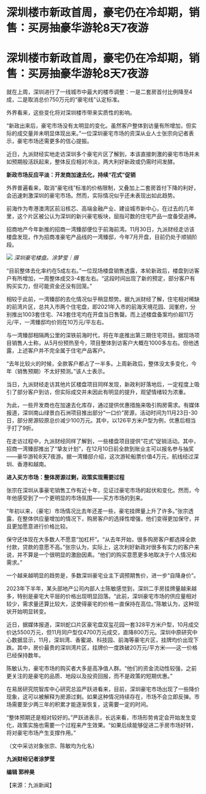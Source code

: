 # 深圳楼市新政首周，豪宅仍在冷却期，销售：买房抽豪华游轮8天7夜游

# 深圳楼市新政首周，豪宅仍在冷却期，销售：买房抽豪华游轮8天7夜游

就在上周，深圳进行了一线城市中最大的楼市调整：一是二套房首付比例降至4成，二是取消总价750万元的“豪宅线”认定标准。

外界看来，这些变化将对深圳楼市带来实质性的影响。

“新政出来后，豪宅市场没有太明显的变化。虽然客户整体到访量有所增加，但实际的成交量并未明显体现出来。”一位深圳豪宅市场的资深从业人士张宗向记者表示，豪宅市场还需更多的信心提振。

近日，九派财经实地走访深圳多个豪宅片区了解到，本该直接刺激的豪宅市场并未如预期般活跃起来，整体反应相对冷淡，两大利好新政或仍需时间发酵。

**新政市场反应平淡：开发商加速去化，持续“花式”促销**

外界普遍看来，取消“豪宅线”标准的价格限制，又叠加上二套房首付下降的利好，会迅速刺激深圳的豪宅市场。然而，实际情况似乎还未表现出如此趋势。

前海作为粤港澳湾区前沿核芯、高端金融产业、建设城市新中心，在过去的几年里，这个片区被公认为深圳的新兴豪宅板块，屈指可数的住宅产品一度备受追捧。

招商地产今年新推的招商一湾臻邸便位于前海前湾。11月30日，九派财经走访该楼盘发现，作为招商准豪宅产品线的一湾臻邸，今年7月开盘，目前仍处于顺销阶段。

![](https://inews.gtimg.com/om_bt/OSy6JMqnLmKKqPU8ovDgj0jeiTvi0PcF9sUXnVhQAVZMEAA/1000)
_深圳豪宅楼盘。涂梦莹｜摄_

“目前整体去化率约在5成左右。”一位现场楼盘销售透露，本轮新政后，楼盘到访客户有所增加，一周整体成交3-4套左右。“这段时间出现了新的预定，部分客户有购买实力，但可能资金还没有回笼。”

相较于此前，一湾臻邸的去化情况似乎稍显颓势。据九派财经了解，住宅相对稀缺的前湾片区，总共入市两个住宅盘，即2021年入市的前海天境花园、润峯府，分别推出1003套住宅、743套住宅均在开盘当日售罄。而上述楼盘备案均价超11万元/平，一湾臻邸均价则在10万元/平左右。

与一湾臻邸相隔两公里的深铁前海时代，将在年底推出第三期住宅项目。据现场项目销售人士称，从5月份预热至今，项目整体到访客户大概在1000多左右。但他透露，上述客户并不完全属于住宅产品客户。

“去年比较火的时候，全款客户都占了一半多。上周新政后，整体没太多变化，今年（销售预期）不太好预测。”该人士表示。

当日，九派财经走访其他片区楼盘项目同样发现，新政利好落地后，一定程度上吸引了部分客户到访，但实际成交并未因此有明显的提升，观望情绪较为浓重。

为此，一些开发商也在加速去化库存，通过提供优惠措施来吸引购房需求。有媒体报道，深圳南山绿景白石洲项目推出部分“一口价”房源，活动时间为11月23日-30日，部分房源较原总价减少100万元。其中，以126平方米户型为例，优惠后相当于打了9折。

在走访过程中，九派财经同样了解到，一些楼盘项目提供“花式”促销活动。其中，招商一湾臻邸推出了“挚友计划”，在12月10日前全款到账业主可以报名参与抽奖——豪华游轮8天7夜游。据一湾臻邸介绍，这次游轮船票价值4万元，航线经过深圳、香港和越南。

**进入买方市场：整体房源过剩，政策实现需要过程**

张宗在深圳从事豪宅销售工作有近十年，见证过豪宅市场的起伏和变化。然而，今年他感受到了一个更明显的市场氛围——买方市场的到来。

“年初以来，（豪宅）市场情况比去年还差一些，豪宅挂牌量上升了许多。”张宗透露，在整体供应量增加的情况下，购房客户的选择性增强，他们变得更加保守，并且更加愿意进行价格比较。

保守还体现在大多数人不愿意“加杠杆”。“从去年开始，很多购房客户都选择全款付款，贷款的意愿不高。”张宗认为，实际上，这次利好新政对很多有实力的客户来说，并不算是一个很明显的激励因素。“他们的购买意愿更多地取决于个人情况和需求。”

一个越来越明显的趋势是，多数深圳豪宅业主下调预期售价，进一步“自降身价”。

2023年下半年，某头部地产公司内部人士陈敏感觉到，深圳二手房挂牌量越来越多，特别是豪宅大平层的价格出现明显回落。“此前，深圳豪宅市场的供应量相对较少，需求量还算比较大，这使得豪宅的价格一直保持在高位。”陈敏认为，这种现状开始明显转变。

近日，据媒体报道，深圳蛇口片区豪宅盘双玺花园一套328平方米户型，10月成交价达5500万元，但11月同户型仅4700万元成交，直降800万元。深圳中原研究中心数据显示，11月，深圳湾、香蜜湖、科技园、前海等豪宅片区，挂牌均价出现下跌。其中，房价最贵的深圳湾片区，挂牌价一度跌破20万元/平方米——这一价格已经保持数年。

陈敏认为，豪宅市场的购买者大多是高净值人群。“他们的资金流动性较强，之前更关注的是豪宅的品质、地段以及投资回报，而不是政策的短期优惠。”

在易居研究院智库中心研究总监严跃进看来，目前，深圳豪宅市场出现了一些降价现象，这可以被解释为房源过剩。如果这种情况持续存在，市场不会立即反弹。市场需要至少两三年的积累才能逐渐恢复，这需要一定的时间。

“整体预期还是相对较好的。”严跃进表示，长远来看，市场形势肯定会开始发生变化，政策实施也需要一个过程来产生效果。“如果后续能够促进二手房市场好转，将对豪宅市场产生支撑作用。”

（文中采访对象张宗、陈敏均为化名）

**九派财经记者涂梦莹**

**编辑 郭梓昊**

【来源：九派新闻】

